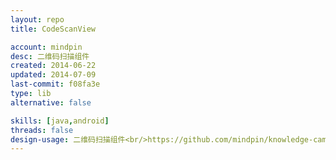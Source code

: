 ```yaml
---
layout: repo
title: CodeScanView

account: mindpin
desc: 二维码扫描组件
created: 2014-06-22
updated: 2014-07-09
last-commit: f08fa3e
type: lib
alternative: false

skills: [java,android]
threads: false
design-usage: 二维码扫描组件<br/>https://github.com/mindpin/knowledge-camp/wiki/%E4%BA%8C%E7%BB%B4%E7%A0%81%E6%89%AB%E6%8F%8F
---
```

